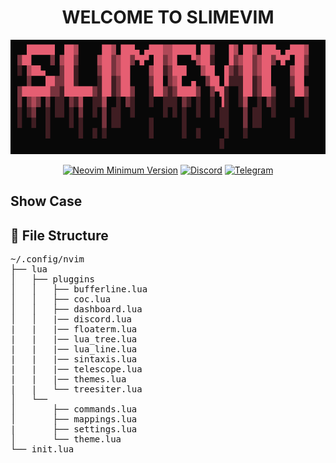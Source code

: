 <h1 align="center">WELCOME TO SLIMEVIM</h1>

![logo](logo.png) 

<div align="center">

[![Neovim Minimum Version](https://img.shields.io/badge/Neovim-0.9.5-blueviolet.svg?style=flat-square&logo=Neovim&color=90E59A&logoColor=white)](https://github.com/neovim/neovim)
[![Discord](https://img.shields.io/discord/869557815780470834?color=738adb&label=Discord&logo=discord&logoColor=white&style=flat-square)](https://discord.gg/gADmkJb9Fb)
[![Telegram](https://img.shields.io/badge/Telegram-blue.svg?style=flat-square&logo=Telegram&logoColor=white)](https://t.me/DE_WM)

  </div>


## Show Case

## 📂 File Structure
<pre>
~/.config/nvim
├── lua
│   ├── pluggins
│   │   ├── bufferline.lua
│   │   ├── coc.lua
│   │   ├── dashboard.lua
│   │   |── discord.lua
|   |   |── floaterm.lua
|   |   |── lua_tree.lua  
|   |   |── lua_line.lua
|   |   |── sintaxis.lua
|   |   |── telescope.lua
|   |   |── themes.lua
|   |   └── treesiter.lua
│   └── 
│       ├── commands.lua
│       ├── mappings.lua
|       ├── settings.lua
│       └── theme.lua
└── init.lua
</pre>
